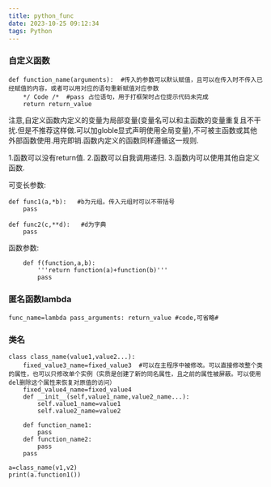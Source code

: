 ```yaml
---
title: python_func
date: 2023-10-25 09:12:34
tags: Python
---
```

### 自定义函数

``` py3
def function_name(arguments):  #传入的参数可以默认赋值，且可以在传入时不传入已经赋值的内容，或者可以用对应的语句重新赋值对应参数
    */ Code /*  #pass 占位语句，用于打框架时占位提示代码未完成
    return return_value
```

注意,自定义函数内定义的变量为局部变量(变量名可以和主函数的变量重复且不干扰.但是不推荐这样做.可以加globle显式声明使用全局变量),不可被主函数或其他外部函数使用.用完即销.函数内定义的函数同样遵循这一规则.

1.函数可以没有return值.
2.函数可以自我调用递归.
3.函数内可以使用其他自定义函数.

可变长参数:

``` py3
def func1(a,*b):   #b为元组。传入元组时可以不带括号
    pass

def func2(c,**d):   #d为字典
    pass
```

函数参数:

``` py3
    def f(function,a,b):
        '''return function(a)+function(b)'''
        pass
```

### 匿名函数lambda

```py3
func_name=lambda pass_arguments: return_value #code,可省略#
```

### 类名

``` py3
class class_name(value1,value2...):
    fixed_value3_name=fixed_value3  #可以在主程序中被修改。可以直接修改整个类的属性，也可以只修改单个实例（实质是创建了新的同名属性，且之前的属性被屏蔽。可以使用del删除这个属性来恢复对原值的访问）
    fixed_value4_name=fixed_value4
    def __init__(self,value1_name,value2_name...):
        self.value1_name=value1
        self.value2_name=value2

    def function_name1:
        pass
    def function_name2:
        pass
    pass

a=class_name(v1,v2)
print(a.function1())

```
